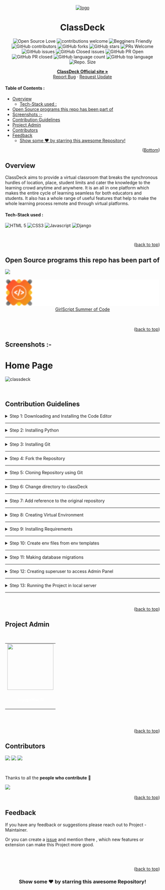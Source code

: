 <div id="top"></div>

<div align="center">
<a href="/"><img src="https://raw.githubusercontent.com/coding-geek21/classDeck/develop/classDeck/static/img/logo.png" alt="logo" /></a><h1 id="logo"> ClassDeck </a></h1>
 </div>



<!-- ---------------------------------------------------------------------------------------------------------------------- -->


<div align="center">

 ![Open Source Love](https://img.shields.io/badge/Open%20Source-%E2%9D%A4-red)
 ![contributions welcome](https://img.shields.io/badge/contributions-welcome-brightgreen.svg?style=flat)
 ![Begginers Friendly](https://img.shields.io/badge/Begginer%20Friendly%20-Yes-orange)
  ![GitHub contributors](https://img.shields.io/github/contributors/coding-geek21/classDeck?color=blue)
 ![GitHub forks](https://img.shields.io/github/forks/coding-geek21/classDeck)
 ![GitHub stars](https://img.shields.io/github/stars/coding-geek21/classDeck)
 ![PRs Welcome](https://img.shields.io/badge/PRs-welcome-brightgreen.svg?style=flat-square) 
 ![GitHub issues](https://img.shields.io/github/issues/coding-geek21/classDeck)
 ![GitHub Closed issues](https://img.shields.io/github/issues-closed-raw/coding-geek21/classDeck?color=brightgreen)
  ![GitHub PR Open](https://img.shields.io/github/issues-pr/ZeroOctave/coding-geek21/classDeck?color=red)
    ![GitHub PR closed](https://img.shields.io/github/issues-pr-closed-raw/coding-geek21/classDeck?color=red)
    ![GitHub language count](https://img.shields.io/github/languages/count/coding-geek21/classDeck?style=plastic)
![GitHub top language](https://img.shields.io/github/languages/top/coding-geek21/classDeck?style=plastic)
![Repo. Size](https://img.shields.io/github/repo-size/coding-geek21/classDeck?color=white) 

</div>

<!-- ---------------------------------------------------------------------------------------------------------------------- -->

<!-- ---------------------------------------------------------------------------------------------------------------------- -->

<p align="center">
    <a href="https://classdeck.herokuapp.com/"><strong>ClassDeck Official site »</strong></a>
    <br />
    <a href="https://github.com/coding-geek21/classDeck/issues">Report Bug</a>
    ·
    <a href="https://github.com/coding-geek21/classDeck/issues">Request Update </a>
  </p>



<!-- ---------------------------------------------------------------------------------------------------------------------- -->
<!-- TABLE OF CONTENTS --> 

#### Table of Contents :
- [Overview](#overview)
    - [Tech-Stack used :](#tech-stack-used-)
- [Open Source programs this repo has been part of](#open-source-programs-this-repo-has-been-part-of)
- [Screenshots :-](#screenshots--)
- [Contribution Guidelines](#contribution-guidelines)
- [Project Admin](#project-admin)
- [Contributors](#contributors)
- [Feedback](#feedback)
  - [Show some ❤️ by starring this awesome Repository!](#show-some-️-by-starring-this-awesome-repository)


  
<p align="right">(<a href="#Bottom">Bottom</a>)</p>

<!-- ------------------------------------------------------------------------------------------------------------------------------------------------------ -->
<!-- ------------------------------------------------------------------------------------------------------------------------------------------------------------- -->

## Overview
ClassDeck aims to provide a virtual classroom that breaks the synchronous hurdles of location, place, student limits and cater the knowledge to the learning crowd anytime and anywhere. It is an all in one platform which makes the entire cycle of learning seamless for both educators and students. It also has a whole range of useful features that 
help to make the whole learning process remote and through virtual platforms.

#### Tech-Stack used :

  ![HTML 5](https://img.shields.io/badge/HTML5-E34F26?style=for-the-badge&logo=html5&logoColor=white)
  ![CSS3](https://img.shields.io/badge/CSS3-1572B6?style=for-the-badge&logo=css3&logoColor=white)
  ![Javascript](https://img.shields.io/badge/JavaScript-323330?style=for-the-badge&logo=javascript&logoColor=F7DF1E)
  ![Django](https://img.shields.io/badge/Django-092E20?style=for-the-badge&logo=django&logoColor=green)



<br>

<p align="right">(<a href="#top">back to top</a>)</p>

<!-- ------------------------------------------------------------------------------------------------------------------------------------------------------ -->
<!-- ------------------------------------------------------------------------------------------------------------------------------------------------------------- -->


## Open Source programs this repo has been part of
<a href="https://github.com/coding-geek21/classDeck"><img src="https://badges.frapsoft.com/os/v2/open-source.svg?v=103"></a>


<div align="center">
<img src="https://raw.githubusercontent.com/GSSoC-Web/gssoc-assets/main/Navbar%20logo/GS_logo_White.png" width="500px">
</div>

<div align="center">
    <a href="https://gssoc.girlscript.tech/"> GirlScript Summer of Code </a>

</div>

<br>


<br>

<p align="right">(<a href="#top">back to top</a>)</p>

## Screenshots :-
<h1>Home Page</h1>

![classdeck](https://user-images.githubusercontent.com/88235823/166154261-b031e2f6-f031-4ab9-a68a-db23882dff4c.PNG)


<br>

<!-- ------------------------------------------------------------------------------------------------------------------------------------------------------ -->
<!-- ------------------------------------------------------------------------------------------------------------------------------------------------------------- -->

## Contribution Guidelines


<details>
<summary>
Step 1: Downloading and Installing the Code Editor
</summary>
<br>
You can download and install any one of the following IDE.
<br><br>
<ul>
<li><a href="https://code.visualstudio.com/">Visual Studio Code</a> (Preferred)</li>
<li><a href="https://www.sublimetext.com/3">Sublime Text 3</a></li>
<li><a href="https://atom.io/">Atom</a></li>
</details>

---

<details>
<summary>
Step 2: Installing Python
</summary>
<br>
Download <a href="https://www.python.org/downloads/">Python Latest Version</a>
<br><br>
<ul>
<li>Make sure to check '<b>Add Python to Path</b>' in the setup window of the Installer.</li>
</ul>
Verify the installation from the Terminal using the following command,

```bash
python --version
```

</details>

---

<details>
<summary>
Step 3: Installing Git
</summary>
<br>
Download <a href="https://git-scm.com/downloads">Git</a>
</details>

---

<details>
<summary>
Step 4: Fork the Repository
</summary>
<br>
Click on <a href="#" target="_self"><img src="https://user-images.githubusercontent.com/58631762/120588030-11cee200-c454-11eb-98ad-060ef99428c5.png" width="16"></img></a> to fork <a href="https://github.com/coding-geek21/classDeck">this</a> repsository
</details>

---

<details>
<summary>
Step 5: Cloning Repository using Git
  </summary>
<br>

```bash
git clone https://github.com/'<your-github-username>'/classDeck.git
```

</details>

---

<details>
<summary>
Step 6: Change directory to classDeck
</summary>
<br>

```bash
cd classDeck
```

</details>

---

<details>
<summary>
Step 7: Add reference to the original repository
</summary>
<br>

```bash
  git remote add upstream https://github.com/coding-geek21/classDeck.git
```

</details>

---

<details>
<summary>
Step 8: Creating Virtual Environment
</summary>
<br>
Install virtualenv
<br><br>

```bash
pip install virtualenv
```

Creating Virtual Environment named `env`

```bash
virtualenv env
  ```

Creating Virtual Environment named `env`

```bash
virtualenv env
```

To Activate `env`

```bash
source env/Scripts/activate
or
./env/Scripts/activate
```

To deactivate `env`

```bash
deactivate
```

</details>

---

<details>
<summary>
Step 9: Installing Requirements
</summary>
<br>

**Note**: Before installing requirements, Make sure the virtual environment is activated.
<br><br>

```bash
cd classDeck
pip install -r requirements.txt
```

</details>

---
<details>
<summary>
Step 10: Create env files from env templates
</summary>
<br>

create a `.env` file in the folder where settings.py resides and copy paste the contents of `.env_template` over there manually or else you can achieve the same using the follow commands in any bash like shell.

```bash
cd classDeck
cp .env_template .env
cd ..
```
</details>

---

<details>
<summary>
Step 11: Making database migrations
</summary>
<br>

**Note**: Before making database migrations, make sure you've successfully created database.

```bash
python manage.py makemigrations
```

```bash
python manage.py migrate
```

</details>


---

<details>
<summary>
Step 12: Creating superuser to access Admin Panel
</summary>
<br>

```bash
python manage.py createsuperuser
```

</details>
  

---

<details>
<summary>
Step 13: Running the Project in local server
</summary>
<br>
<b>Note:</b> Before running the project in local server, Make sure you activate the Virtual Environment.
<br><br>

```bash
python manage.py runserver
```

<p>Server will be up and running in local host on PORT 8000</p>
</details>

---  


<br>

<p align="right">(<a href="#top">back to top</a>)</p>

<!-- ------------------------------------------------------------------------------------------------------------------------------------------------------ -->
<!-- ------------------------------------------------------------------------------------------------------------------------------------------------------------- -->
  
  
## Project Admin

<br>
<table>
<tr>
<td align="center" ><a href="https://github.com/coding-geek21"><img src="https://avatars.githubusercontent.com/u/53329034?s=400&u=bc78468dc0c164cd9605f7ed16709d35bc25205e&v=4" width=150px height=150px /></a></br> <h4 style="color:white;">Jayapritha N</h4>

</tr>
</table>
<br>

<br>

<p align="right">(<a href="#top">back to top</a>)</p>

<!-- ------------------------------------------------------------------------------------------------------------------------------------------------------ -->
<!-- ------------------------------------------------------------------------------------------------------------------------------------------------------------- -->
  
 ## Contributors
<a href="https://github.com/coding-geek21/classDeck"><img src="https://forthebadge.com/images/badges/built-by-developers.svg"  ></a> 
<a href="https://github.com/coding-geek21/classDeck"><img src="https://forthebadge.com/images/badges/built-with-love.svg"  ></a> 
<a href="https://github.com/coding-geek21/classDeck"><img src="https://forthebadge.com/images/badges/built-with-swag.svg" ></a>   

<br>

Thanks to all the **people who contribute** 💜
<br>

<a href="https://github.com/coding-geek21/classDeck/graphs/contributors">
  <img src="https://contributors-img.web.app/image?repo=coding-geek21/classDeck" />
</a>



<br>

<p align="right">(<a href="#top">back to top</a>)</p>

<!-- ------------------------------------------------------------------------------------------------------------------------------------------------------ -->
<!-- ------------------------------------------------------------------------------------------------------------------------------------------------------------- -->

## Feedback

If you have any feedback or suggestions please reach out to Project - Maintainer.  

Or you can create a  <a href="https://github.com/coding-geek21/classDeck/issues">issue</a> and mention there , which new features or extension can make this Project more good.

<!-- ------------------------------------------------------------------------------------------------------------------------------------------------------------------ -->

<br>
  
<br>

<p align="right">(<a href="#top">back to top</a>)</p>

<div align="center">

### Show some ❤️ by starring this awesome Repository!

</div>
  
  
<div id="Bottom"></div>
